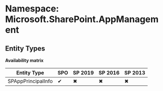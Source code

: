 # Namespace: Microsoft.SharePoint.AppManagement
## Entity Types

**Availability matrix**

Entity Type | SPO | SP 2019 | SP 2016 | SP 2013
----------|-----|---------|---------|--------
SPAppPrincipalInfo | ✔ | ✖ | ✖ | ✖
